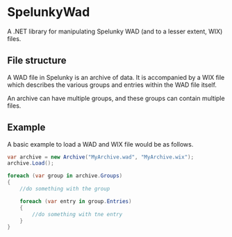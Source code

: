 # SpelunkyWad

A .NET library for manipulating Spelunky WAD (and to a lesser extent, WIX) files.

## File structure

A WAD file in Spelunky is an archive of data. It is accompanied by a WIX file which describes the various groups and entries within the WAD file itself.

An archive can have multiple groups, and these groups can contain multiple files.

## Example

A basic example to load a WAD and WIX file would be as follows.

```csharp
var archive = new Archive("MyArchive.wad", "MyArchive.wix");
archive.Load();
```

```csharp
foreach (var group in archive.Groups)
{
	//do something with the group

	foreach (var entry in group.Entries)
	{
		//do something with tne entry
	}
}
```